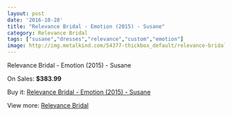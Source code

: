 ```yaml
---
layout: post
date: '2016-10-28'
title: "Relevance Bridal - Emotion (2015) - Susane"
category: Relevance Bridal
tags: ["susane","dresses","relevance","custom","emotion"]
image: http://img.metalkind.com/54377-thickbox_default/relevance-bridal-emotion-2015-susane.jpg
---
```

Relevance Bridal - Emotion (2015) - Susane

On Sales: **$383.99**
<a href="https://www.metalkind.com/en/relevance-bridal/14993-relevance-bridal-emotion-2015-susane.html"><amp-img layout="responsive" width="600" height="600" src="//img.metalkind.com/54377-thickbox_default/relevance-bridal-emotion-2015-susane.jpg" alt="Relevance Bridal - Emotion (2015) - Susane 0" /></a>
<a href="https://www.metalkind.com/en/relevance-bridal/14993-relevance-bridal-emotion-2015-susane.html"><amp-img layout="responsive" width="600" height="600" src="//img.metalkind.com/54378-thickbox_default/relevance-bridal-emotion-2015-susane.jpg" alt="Relevance Bridal - Emotion (2015) - Susane 1" /></a>
<a href="https://www.metalkind.com/en/relevance-bridal/14993-relevance-bridal-emotion-2015-susane.html"><amp-img layout="responsive" width="600" height="600" src="//img.metalkind.com/54379-thickbox_default/relevance-bridal-emotion-2015-susane.jpg" alt="Relevance Bridal - Emotion (2015) - Susane 2" /></a>

Buy it: [Relevance Bridal - Emotion (2015) - Susane](https://www.metalkind.com/en/relevance-bridal/14993-relevance-bridal-emotion-2015-susane.html "Relevance Bridal - Emotion (2015) - Susane")

View more: [Relevance Bridal](https://www.metalkind.com/en/106-relevance-bridal "Relevance Bridal")